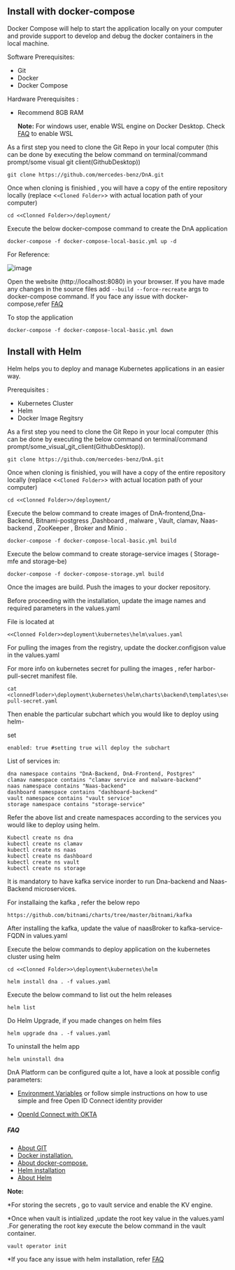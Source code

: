 ## **Install with docker-compose**

Docker Compose will help to start the application locally on your computer and provide support to develop and debug the docker containers in the local machine.

Software Prerequisites:

* Git
* Docker
* Docker Compose

Hardware Prerequisites :

* Recommend 8GB RAM
  
  **Note:** For windows user, enable WSL engine on Docker Desktop. Check [FAQ](./FAQ.md) to enable WSL

As a first step you need to clone the Git Repo in your local computer (this can be done by executing the below command on terminal/command prompt/some visual git client(GithubDesktop))
```
git clone https://github.com/mercedes-benz/DnA.git
```
Once when cloning is finishied , you will have a copy of the entire repository locally (replace <`<Cloned Folder>`> with actual location path of your computer)
```
cd <<Clonned Folder>>/deployment/
```
Execute the below docker-compose command to create the DnA application
```
docker-compose -f docker-compose-local-basic.yml up -d
```
For Reference:

![image](/images/Docker-compose-sucess.png)

Open the website (http://localhost:8080) in your browser. If you have made any changes in the source files add `--build --force-recreate` args to docker-compose command. If you face any issue with docker-compose,refer [FAQ](./FAQ.md)

To stop the application

```
docker-compose -f docker-compose-local-basic.yml down
```
## **Install with Helm**

Helm helps you to deploy and manage Kubernetes applications in an easier way.

Prerequisites :

* Kubernetes Cluster
* Helm
* Docker Image Regitsry

As a first step you need to clone the Git Repo in your local computer (this can be done by executing the below command on terminal/command prompt/some_visual_git_client(GithubDesktop)).

```
git clone https://github.com/mercedes-benz/DnA.git
```

Once when cloning is finishied, you will have a copy of the entire repository locally (replace <`<Cloned Folder>`> with actual location path of your computer)
```
cd <<Clonned Folder>>/deployment/
```
Execute the below command to create images of DnA-frontend,Dna-Backend, Bitnami-postgress ,Dashboard , malware , Vault, clamav, Naas-backend , ZooKeeper , Broker and Minio .
```
docker-compose -f docker-compose-local-basic.yml build
```
Execute the below command to create storage-service images ( Storage-mfe and storage-be)
```
docker-compose -f docker-compose-storage.yml build  
```
Once the images are build. Push the images to your docker repository.

Before proceeding with the installation, update the image names and required parameters in the values.yaml

File is located at 

```
<<Clonned Folder>>deployment\kubernetes\helm\values.yaml
```
For pulling the images from the registry, update the docker.configjson value in the values.yaml

For more info on kubernetes secret for pulling the images , refer harbor-pull-secret manifest file.

```
cat <clonnedFloder>\deployment\kubernetes\helm\charts\backend\templates\secrets\harbor-pull-secret.yaml
```
Then enable the particular subchart which you would like to deploy using helm-

set
```
enabled: true #setting true will deploy the subchart
```
List of services in:
```
dna namespace contains "DnA-Backend, DnA-Frontend, Postgres"
clamav namespace contains "clamav service and malware-backend"
naas namespace contains "Naas-backend"
dashboard namespace contains "dashboard-backend"
vault namespace contains "vault service"
storage namespace contains "storage-service"
```
Refer the above list and create namespaces according to the services you would like to deploy using helm.
```
Kubectl create ns dna
kubectl create ns clamav
kubectl create ns naas
kubectl create ns dashboard
kubectl create ns vault
kubectl create ns storage

```
It is mandatory to have kafka service inorder to run Dna-backend and Naas-Backend microservices.

For installaing the kafka , refer the below repo 
```
https://github.com/bitnami/charts/tree/master/bitnami/kafka
```
After installing the kafka, update the value of naasBroker to kafka-service-FQDN in values.yaml

Execute the below commands to deploy application on the kubernetes cluster using helm

```
cd <<Clonned Folder>>\deployment\kubernetes\helm
```
```
helm install dna . -f values.yaml
```
Execute the below command to list out the helm releases
```
helm list
```
Do Helm Upgrade, if you made changes on helm files

```
helm upgrade dna . -f values.yaml
```
To uninstall the helm app

```
helm uninstall dna
```

DnA Platform can be configured quite a lot, have a look at possible config parameters:

* [Environment Variables](./APP-ENV-CONFIG.md)
or follow simple instructions on how to use simple and free Open ID Connect identity provider

* [OpenId Connect with OKTA](./OPENID-CONNECT.md)
##### FAQ

* [About GIT](https://git-scm.com/doc)
* [Docker installation.](https://docs.docker.com/get-docker/)
* [About docker-compose.](https://docs.docker.com/compose/)
* [Helm installation](https://helm.sh/docs/intro/install/)
* [About Helm](https://helm.sh/docs/)

**Note:**

*For storing the secrets , go to vault service and enable the KV engine.

*Once when vault is intialized ,update the root key value in the values.yaml .For generating the root   key execute the below command in the vault container.
```
vault operator init
```

*If you face any issue with helm installation, refer [FAQ](./FAQ.md)

